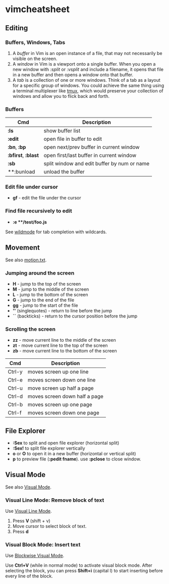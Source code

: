 # vimcheatsheet

## Editing

### Buffers, Windows, Tabs

1. A _buffer_ in Vim is an open instance of a file, that may not necessarily be visible on the screen.
2. A _window_ in Vim is a viewport onto a single buffer. When you open a new window with *:split* or *:vsplit* and include a filename, it opens that file in a new buffer and then opens a window onto that buffer.
3. A _tab_ is a collection of one or more windows. Think of a tab as a layout for a specific group of windows. You could achieve the same thing using a terminal multiplexer like [tmux](https://tmux.github.io/), which would preserve your collection of windows and allow you to flick back and forth.

### Buffers

|Cmd|Description|
|---|---|
|**:ls**|show buffer list|
|**:edit**|open file in buffer to edit|
|**:bn**, **:bp**|open next/prev buffer in current window|
|**:bfirst**, **:blast**|open first/last buffer in current window|
|**:sb**|split window and edit buffer by num or name|
|**:bunload|unload the buffer|

### Edit file under cursor

- **gf** - edit the file under the cursor

### Find file recursively to edit

- **:e \*\*/test/foo.js**

See [wildmode](http://vimdoc.sourceforge.net/htmldoc/options.html#'wildmode') for tab completion with wildcards.

## Movement

See also [motion.txt](http://vimdoc.sourceforge.net/htmldoc/motion.html#motion.txt).

### Jumping around the screen

- **H** - jump to the top of the screen
- **M** - jump to the middle of the screen
- **L** - jump to the bottom of the screen
- **G** - jump to the end of the file
- **gg** - jump to the start of the file
- **''** (singlequotes) - return to line before the jump
- **``** (backticks) - return to the cursor position before the jump

### Scrolling the screen

- **zz** - move current line to the middle of the screen
- **zt** - move current line to the top of the screen
- **zb** - move current line to the bottom of the screen

|Cmd|Description|
|---|---|
|Ctrl-y|moves screen up one line|
|Ctrl-e|moves screen down one line|
|Ctrl-u|move screen up half a page|
|Ctrl-d|moves screen down half a page|
|Ctrl-b|moves screen up one page|
|Ctrl-f|moves screen down one page|

## File Explorer

- **:Sex** to split and open file explorer (horizontal split)
- **:Sex!** to split file explorer vertically
- **o** or **O** to open it in a new buffer (horizontal or vertical split)
- **p** to preview file (**:pedit fname**). use **:pclose** to close window.

## Visual Mode

See also [Visual Mode](http://vimdoc.sourceforge.net/htmldoc/visual.html).

### Visual Line Mode: Remove block of text

Use [Visual Line Mode](https://vimhelp.appspot.com/visual.txt.html).

1. Press **V** (shift + v)
2. Move cursor to select block of text.
3. Press **d**

### Visual Block Mode: Insert text

Use [Blockwise Visual Mode](http://usevim.com/2012/05/18/vim101-visual-mode-2/).

Use **Ctrl+V** (while in normal mode) to activate visual block mode. After selecting the block, you can press **Shift+i** (capital I) to start inserting before every line of the block.
